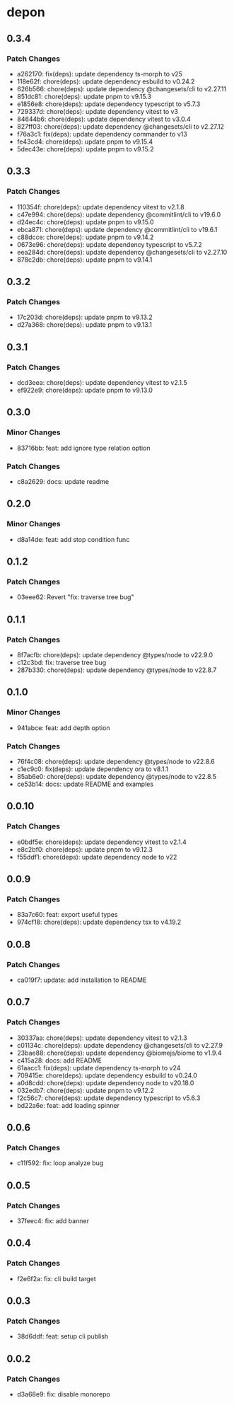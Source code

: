 # depon

## 0.3.4

### Patch Changes

- a262170: fix(deps): update dependency ts-morph to v25
- 118e62f: chore(deps): update dependency esbuild to v0.24.2
- 626b566: chore(deps): update dependency @changesets/cli to v2.27.11
- 851dc81: chore(deps): update pnpm to v9.15.3
- e1856e8: chore(deps): update dependency typescript to v5.7.3
- 729337d: chore(deps): update dependency vitest to v3
- 84644b6: chore(deps): update dependency vitest to v3.0.4
- 827ff03: chore(deps): update dependency @changesets/cli to v2.27.12
- f76a3c1: fix(deps): update dependency commander to v13
- fe43cd4: chore(deps): update pnpm to v9.15.4
- 5dec43e: chore(deps): update pnpm to v9.15.2

## 0.3.3

### Patch Changes

- 110354f: chore(deps): update dependency vitest to v2.1.8
- c47e994: chore(deps): update dependency @commitlint/cli to v19.6.0
- d24ec4c: chore(deps): update pnpm to v9.15.0
- ebca871: chore(deps): update dependency @commitlint/cli to v19.6.1
- c88dcce: chore(deps): update pnpm to v9.14.2
- 0673e96: chore(deps): update dependency typescript to v5.7.2
- eea284d: chore(deps): update dependency @changesets/cli to v2.27.10
- 878c2db: chore(deps): update pnpm to v9.14.1

## 0.3.2

### Patch Changes

- 17c203d: chore(deps): update pnpm to v9.13.2
- d27a368: chore(deps): update pnpm to v9.13.1

## 0.3.1

### Patch Changes

- dcd3eea: chore(deps): update dependency vitest to v2.1.5
- ef922e9: chore(deps): update pnpm to v9.13.0

## 0.3.0

### Minor Changes

- 83716bb: feat: add ignore type relation option

### Patch Changes

- c8a2629: docs: update readme

## 0.2.0

### Minor Changes

- d8a14de: feat: add stop condition func

## 0.1.2

### Patch Changes

- 03eee62: Revert "fix: traverse tree bug"

## 0.1.1

### Patch Changes

- 8f7acfb: chore(deps): update dependency @types/node to v22.9.0
- c12c3bd: fix: traverse tree bug
- 287b330: chore(deps): update dependency @types/node to v22.8.7

## 0.1.0

### Minor Changes

- 941abce: feat: add depth option

### Patch Changes

- 76f4c08: chore(deps): update dependency @types/node to v22.8.6
- c1ec9c0: fix(deps): update dependency ora to v8.1.1
- 85ab6e0: chore(deps): update dependency @types/node to v22.8.5
- ce53b14: docs: update README and examples

## 0.0.10

### Patch Changes

- e0bdf5e: chore(deps): update dependency vitest to v2.1.4
- e8c2bf0: chore(deps): update pnpm to v9.12.3
- f55ddf1: chore(deps): update dependency node to v22

## 0.0.9

### Patch Changes

- 83a7c60: feat: export useful types
- 974cf18: chore(deps): update dependency tsx to v4.19.2

## 0.0.8

### Patch Changes

- ca019f7: update: add installation to README

## 0.0.7

### Patch Changes

- 30337aa: chore(deps): update dependency vitest to v2.1.3
- c01134c: chore(deps): update dependency @changesets/cli to v2.27.9
- 23bae88: chore(deps): update dependency @biomejs/biome to v1.9.4
- c415a28: docs: add README
- 61aacc1: fix(deps): update dependency ts-morph to v24
- 709415e: chore(deps): update dependency esbuild to v0.24.0
- a0d8cdd: chore(deps): update dependency node to v20.18.0
- 032edb7: chore(deps): update pnpm to v9.12.2
- f2c56c7: chore(deps): update dependency typescript to v5.6.3
- bd22a6e: feat: add loading spinner

## 0.0.6

### Patch Changes

- c11f592: fix: loop analyze bug

## 0.0.5

### Patch Changes

- 37feec4: fix: add banner

## 0.0.4

### Patch Changes

- f2e6f2a: fix: cli build target

## 0.0.3

### Patch Changes

- 38d6ddf: feat: setup cli publish

## 0.0.2

### Patch Changes

- d3a68e9: fix: disable monorepo
